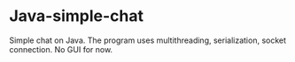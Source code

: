 # Java-simple-chat
Simple chat on Java.
The program uses multithreading, serialization, socket connection. No GUI for now.
